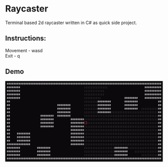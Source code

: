 # Raycaster
Terminal based 2d raycaster written in C# as quick side project.


## Instructions:
Movement - wasd\
Exit - q

## Demo
![Demo GIF](demo.gif)

